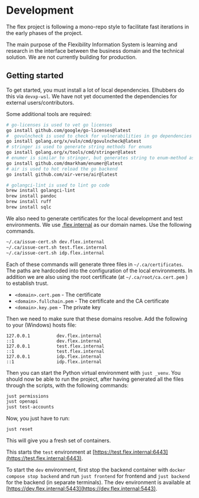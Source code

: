 # Development

The flex project is following a mono-repo style to facilitate fast iterations in
the early phases of the project.

The main purpose of the Flexibility Information System is learning and research
in the interface between the business domain and the technical solution. We are
not currently building for production.

## Getting started

To get started, you must install a lot of local dependencies. Elhubbers do this
via `devxp-wsl`. We have not yet documented the dependencies for external
users/contributors.

Some additional tools are required:

```bash
# go-licenses is used to vet go licenses
go install github.com/google/go-licenses@latest
#  govulncheck is used to check for vulnerabilities in go dependencies
go install golang.org/x/vuln/cmd/govulncheck@latest
# stringer is used to generate string methods for enums
go install golang.org/x/tools/cmd/stringer@latest
# enumer is similar to stringer, but generates string to enum-method as well
go install github.com/dmarkham/enumer@latest
# air is used to hot reload the go backend
go install github.com/air-verse/air@latest
```

```bash
# golangci-lint is used to lint go code
brew install golangci-lint
brew install pandoc
brew install ruff
brew install sqlc
```

We also need to generate certificates for the local development and test
environments. We use
[.flex.internal](https://datatracker.ietf.org/doc/html/draft-davies-internal-tld-02)
as our domain names. Use the following commands.

```bash
~/.ca/issue-cert.sh dev.flex.internal
~/.ca/issue-cert.sh test.flex.internal
~/.ca/issue-cert.sh idp.flex.internal
```

Each of these commands will generate three files in `~/.ca/certificates`. The
paths are hardcoded into the configuration of the local environments. In
addition we are also using the root certificate (at `~/.ca/root/ca.cert.pem`
) to establish trust.

* `<domain>.cert.pem` - The certificate
* `<domain>.fullchain.pem` - The certificate and the CA certificate
* `<domain>.key.pem` - The private key

Then we need to make sure that these domains resolve. Add the following to your
(Windows) hosts file:

```text
127.0.0.1          dev.flex.internal
::1                dev.flex.internal
127.0.0.1          test.flex.internal
::1                test.flex.internal
127.0.0.1          idp.flex.internal
::1                idp.flex.internal
```

Then you can start the Python virtual environment with `just _venv`. You should
now be able to run the project, after having generated all the files through
the scripts, with the following commands:

```bash
just permissions
just openapi
just test-accounts
```

Now, you just have to run:

```bash
just reset
```

This will give you a fresh set of containers.

This starts the `test` environment at
[https://test.flex.internal:6443](https://test.flex.internal:6443).

To start the `dev` environment, first stop the backend container with
`docker compose stop backend` and run `just frontend` for frontend and
`just backend` for the backend (in separate terminals). The dev environment is
available at [https://dev.flex.internal:5443](https://dev.flex.internal:5443).
